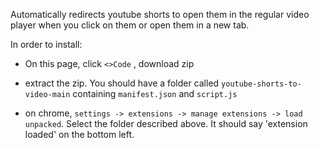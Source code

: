 Automatically redirects youtube shorts to open them in the regular
video player when you click on them or open them in a new tab.

In order to install:

* On this page, click `<>Code` , download zip

* extract the zip. You should have a folder called `youtube-shorts-to-video-main` containing `manifest.json` and `script.js`

* on chrome, `settings -> extensions -> manage extensions -> load unpacked`. Select the folder
  described above. It should say 'extension loaded' on the bottom left.
